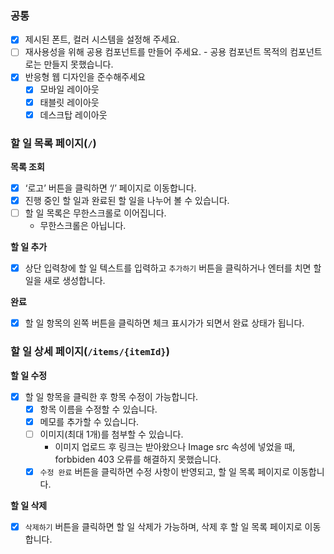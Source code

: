 ### 공통

- [x] 제시된 폰트, 컬러 시스템을 설정해 주세요.
- [ ] 재사용성을 위해 공용 컴포넌트를 만들어 주세요.
      - 공용 컴포넌트 목적의 컴포넌트로는 만들지 못했습니다.
- [x] 반응형 웹 디자인을 준수해주세요
    - [x] 모바일 레이아웃
    - [x] 태블릿 레이아웃
    - [x] 데스크탑 레이아웃

### 할 일 목록 페이지(`/`)

**목록 조회**

- [x] ‘로고’ 버튼을 클릭하면 ‘/’ 페이지로 이동합니다.
- [x] 진행 중인 할 일과 완료된 할 일을 나누어 볼 수 있습니다.
- [ ] 할 일 목록은 무한스크롤로 이어집니다.
    - 무한스크롤은 아닙니다.

**할 일 추가**

- [x] 상단 입력창에 할 일 텍스트를 입력하고 `추가하기` 버튼을 클릭하거나 엔터를 치면 할 일을 새로 생성합니다.

**완료**

- [x] 할 일 항목의 왼쪽 버튼을 클릭하면 체크 표시가가 되면서 완료 상태가 됩니다.

### 할 일 상세 페이지(`/items/{itemId}`)

**할 일 수정**

- [x] 할 일 항목을 클릭한 후 항목 수정이 가능합니다.
    - [x] 항목 이름을 수정할 수 있습니다.
    - [x] 메모를 추가할 수 있습니다.
    - [ ] 이미지(최대 1개)를 첨부할 수 있습니다.
        - 이미지 업로드 후 링크는 받아왔으나 Image src 속성에 넣었을 때, forbbiden 403 오류를 해결하지 못했습니다.
    - [x] `수정 완료` 버튼을 클릭하면 수정 사항이 반영되고, 할 일 목록 페이지로 이동합니다.

**할 일 삭제**

- [x] `삭제하기` 버튼을 클릭하면 할 일 삭제가 가능하며, 삭제 후 할 일 목록 페이지로 이동합니다.
